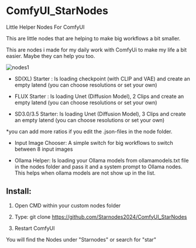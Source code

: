 # ComfyUI_StarNodes

 Little Helper Nodes For ComfyUI



This are little nodes that are helping to make big workflows a bit smaller. 

This are nodes i made for my daily work with ComfyUi to make my life a bit easier. Maybe they can help you too.

![nodes1](https://github.com/user-attachments/assets/832f0260-5d0c-4719-999b-d138dfcc60a0)

- SD(XL) Starter : Is loading checkpoint (with CLIP and VAE) and create an empty latend (you can choose resolutions or set your own)

- FLUX Starter : Is loading Unet (Diffusion Model), 2 Clips and create an empty latend (you can choose resolutions  or set your own)

- SD3.0/3.5 Starter: Is loading Unet (Diffusion Model), 3 Clips and create an empty latend (you can choose resolutions or set your own)

*you can add more ratios if you edit the .json-files in the node folder.

- Input Image Chooser: A simple switch for big workflows to switch between 8 input images 

- Ollama Helper: Is loading your Ollama models from ollamamodels.txt file in the nodes folder and pass it and a system prompt to Ollama nodes.
This helps when ollama models are not show up in the list.

## Install:

1. Open CMD within your custom nodes folder

2. Type: git clone https://github.com/Starnodes2024/ComfyUI_StarNodes

3.  Restart ComfyUI

You will find the Nodes under "Starnodes" or search for "star"  
